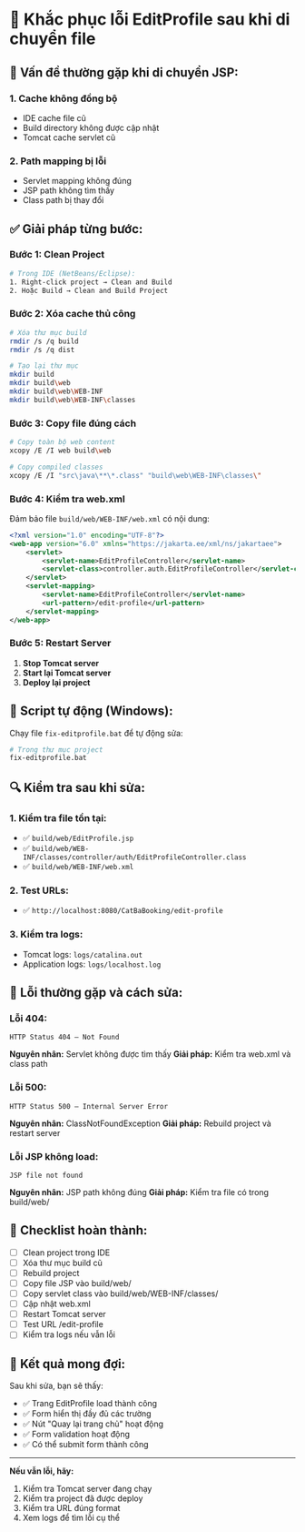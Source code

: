 # 🔧 Khắc phục lỗi EditProfile sau khi di chuyển file

## 🚨 **Vấn đề thường gặp khi di chuyển JSP:**

### 1. **Cache không đồng bộ**
- IDE cache file cũ
- Build directory không được cập nhật
- Tomcat cache servlet cũ

### 2. **Path mapping bị lỗi**
- Servlet mapping không đúng
- JSP path không tìm thấy
- Class path bị thay đổi

## ✅ **Giải pháp từng bước:**

### **Bước 1: Clean Project**
```bash
# Trong IDE (NetBeans/Eclipse):
1. Right-click project → Clean and Build
2. Hoặc Build → Clean and Build Project
```

### **Bước 2: Xóa cache thủ công**
```bash
# Xóa thư mục build
rmdir /s /q build
rmdir /s /q dist

# Tạo lại thư mục
mkdir build
mkdir build\web
mkdir build\web\WEB-INF
mkdir build\web\WEB-INF\classes
```

### **Bước 3: Copy file đúng cách**
```bash
# Copy toàn bộ web content
xcopy /E /I web build\web

# Copy compiled classes
xcopy /E /I "src\java\**\*.class" "build\web\WEB-INF\classes\"
```

### **Bước 4: Kiểm tra web.xml**
Đảm bảo file `build/web/WEB-INF/web.xml` có nội dung:
```xml
<?xml version="1.0" encoding="UTF-8"?>
<web-app version="6.0" xmlns="https://jakarta.ee/xml/ns/jakartaee">
    <servlet>
        <servlet-name>EditProfileController</servlet-name>
        <servlet-class>controller.auth.EditProfileController</servlet-class>
    </servlet>
    <servlet-mapping>
        <servlet-name>EditProfileController</servlet-name>
        <url-pattern>/edit-profile</url-pattern>
    </servlet-mapping>
</web-app>
```

### **Bước 5: Restart Server**
1. **Stop Tomcat server**
2. **Start lại Tomcat server**
3. **Deploy lại project**

## 🚀 **Script tự động (Windows):**

Chạy file `fix-editprofile.bat` để tự động sửa:

```bash
# Trong thư mục project
fix-editprofile.bat
```

## 🔍 **Kiểm tra sau khi sửa:**

### **1. Kiểm tra file tồn tại:**
- ✅ `build/web/EditProfile.jsp`
- ✅ `build/web/WEB-INF/classes/controller/auth/EditProfileController.class`
- ✅ `build/web/WEB-INF/web.xml`

### **2. Test URLs:**
- ✅ `http://localhost:8080/CatBaBooking/edit-profile`

### **3. Kiểm tra logs:**
- Tomcat logs: `logs/catalina.out`
- Application logs: `logs/localhost.log`

## 🐛 **Lỗi thường gặp và cách sửa:**

### **Lỗi 404:**
```
HTTP Status 404 – Not Found
```
**Nguyên nhân:** Servlet không được tìm thấy
**Giải pháp:** Kiểm tra web.xml và class path

### **Lỗi 500:**
```
HTTP Status 500 – Internal Server Error
```
**Nguyên nhân:** ClassNotFoundException
**Giải pháp:** Rebuild project và restart server

### **Lỗi JSP không load:**
```
JSP file not found
```
**Nguyên nhân:** JSP path không đúng
**Giải pháp:** Kiểm tra file có trong build/web/

## 📝 **Checklist hoàn thành:**

- [ ] Clean project trong IDE
- [ ] Xóa thư mục build cũ
- [ ] Rebuild project
- [ ] Copy file JSP vào build/web/
- [ ] Copy servlet class vào build/web/WEB-INF/classes/
- [ ] Cập nhật web.xml
- [ ] Restart Tomcat server
- [ ] Test URL /edit-profile
- [ ] Kiểm tra logs nếu vẫn lỗi

## 🎯 **Kết quả mong đợi:**

Sau khi sửa, bạn sẽ thấy:
- ✅ Trang EditProfile load thành công
- ✅ Form hiển thị đầy đủ các trường
- ✅ Nút "Quay lại trang chủ" hoạt động
- ✅ Form validation hoạt động
- ✅ Có thể submit form thành công

---

**Nếu vẫn lỗi, hãy:**
1. Kiểm tra Tomcat server đang chạy
2. Kiểm tra project đã được deploy
3. Kiểm tra URL đúng format
4. Xem logs để tìm lỗi cụ thể
